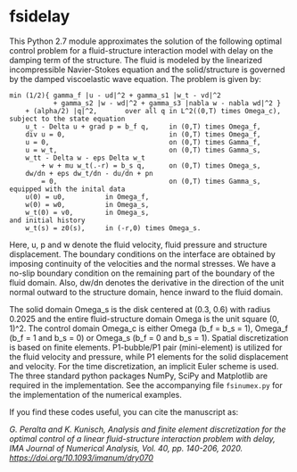 # fsidelay

This Python 2.7 module approximates the solution of the following optimal
control problem for a fluid-structure interaction model with delay on
the damping term of the structure. The fluid is modeled by the linearized 
incompressible Navier-Stokes equation and the solid/structure is governed
by the damped viscoelastic wave equation. The problem is given by:

    min (1/2){ gamma_f |u - ud|^2 + gamma_s1 |w_t - vd|^2
               + gamma_s2 |w - wd|^2 + gamma_s3 |nabla w - nabla wd|^2 }
        + (alpha/2) |q|^2,       over all q in L^2((0,T) times Omega_c),
    subject to the state equation
        u_t - Delta u + grad p = b_f q,     in (0,T) times Omega_f,
        div u = 0,                          in (0,T) times Omega_f,
        u = 0,                              on (0,T) times Gamma_f,
        u = w_t,                            on (0,T) times Gamma_s,
        w_tt - Delta w - eps Delta w_t
            + w + mu w_t(.-r) = b_s q,      on (0,T) times Omega_s,
        dw/dn + eps dw_t/dn - du/dn + pn
            = 0,                            on (0,T) times Gamma_s,
    equipped with the inital data
        u(0) = u0,          in Omega_f,
        w(0) = w0,          in Omega_s,
        w_t(0) = v0,        in Omega_s,
    and initial history
        w_t(s) = z0(s),     in (-r,0) times Omega_s.
        
Here, u, p and w denote the fluid velocity, fluid pressure and structure
displacement. The boundary conditions on the interface are obtained by
imposing continuity of the velocities and the normal stresses. We have a
no-slip boundary condition on the remaining part of the boundary of the
fluid domain. Also, dw/dn denotes the derivative in the direction of the
unit normal outward to the structure domain, hence inward to the fluid
domain. 

The solid domain Omega_s is the disk centered at (0.3, 0.6) with radius
0.2025 and the entire fluid-structure domain Omega is the unit square
(0, 1)^2. The control domain Omega_c is either Omega (b_f = b_s = 1),
Omega_f (b_f = 1 and b_s = 0) or Omega_s (b_f = 0 and b_s = 1).
Spatial discretization is based on finite elements. P1-bubble/P1 pair
(mini-element) is utilized for the fluid velocity and pressure, while
P1 elements for the solid displacement and velocity. For the time
discretization, an implicit Euler scheme is used.
The three standard python packages NumPy, SciPy and Matplotlib are
required in the implementation. See the accompanying file `fsinumex.py`
for the implementation of the numerical examples. 

If you find these codes useful, you can cite the manuscript as:

*G. Peralta and K. Kunisch, Analysis and finite element discretization 
for the optimal control of a linear fluid-structure interaction problem 
with delay, IMA Journal of Numerical Analysis, Vol. 40, pp. 140-206, 2020. 
https://doi.org/10.1093/imanum/dry070*
